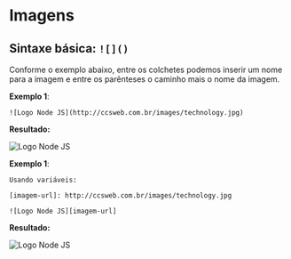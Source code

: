 # **Imagens**

## **Sintaxe básica**: `![]()`

Conforme o exemplo abaixo, entre os colchetes podemos inserir um nome para a imagem e entre os parênteses o caminho mais o nome da imagem.

**Exemplo 1**:

    ![Logo Node JS](http://ccsweb.com.br/images/technology.jpg)

**Resultado:**

![Logo Node JS](http://ccsweb.com.br/images/technology.jpg)

**Exemplo 1**:

    Usando variáveis:

    [imagem-url]: http://ccsweb.com.br/images/technology.jpg

    ![Logo Node JS][imagem-url]

**Resultado:**

[imagem-url]: http://ccsweb.com.br/images/technology.jpg

![Logo Node JS][imagem-url]